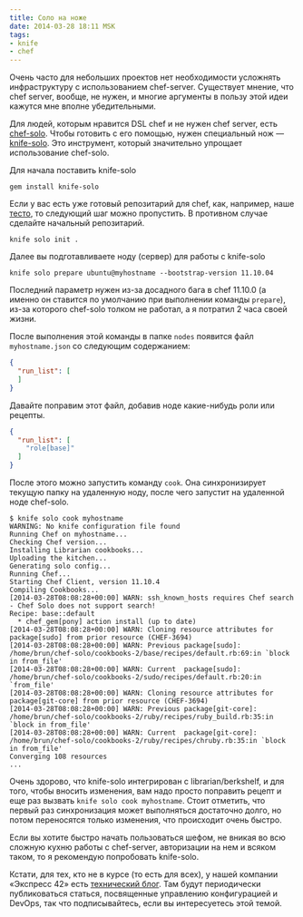 ```yaml
---
title: Соло на ноже
date: 2014-03-28 18:11 MSK
tags:
- knife
- chef
---
```


Очень часто для небольших проектов нет необходимости усложнять инфраструктуру с использованием chef-server. Существует
мнение, что chef server, вообще, не нужен, и многие аргументы в пользу этой идеи кажутся мне вполне убедительными.

Для людей, которым нравится DSL chef и не нужен chef server, есть [chef-solo](http://docs.opscode.com/chef_solo.html).
Чтобы готовить с его помощью, нужен специальный нож — [knife-solo](http://matschaffer.github.io/knife-solo/). Это
инструмент, который значительно упрощает использование chef-solo.

Для начала поставить knife-solo

```
gem install knife-solo
```

Если у вас есть уже готовый репозитарий для chef, как, например, наше [тесто](https://github.com/express42-cookbooks/testo),
то следующий шаг можно пропустить. В противном случае сделайте начальный репозитарий.

```
knife solo init .
```

Далее вы подготавливаете ноду (сервер) для работы с knife-solo

```
knife solo prepare ubuntu@myhostname --bootstrap-version 11.10.04
```

Последний параметр нужен из-за досадного бага в chef 11.10.0 (а именно он ставится по умолчанию при выполнении команды
`prepare`), из-за которого chef-solo толком не работал, а я потратил 2 часа своей жизни.

После выполнения этой команды в папке `nodes` появится файл `myhostname.json` со следующим содержанием:

```json
{
  "run_list": [
  ]
}
```

Давайте поправим этот файл, добавив ноде какие-нибудь роли или рецепты.

```json
{
  "run_list": [
    "role[base]"
  ]
}
```


После этого можно запустить команду `cook`. Она синхронизирует текущую папку на удаленную ноду, после чего запустит на
удаленной ноде chef-solo.

```
$ knife solo cook myhostname
WARNING: No knife configuration file found
Running Chef on myhostname...
Checking Chef version...
Installing Librarian cookbooks...
Uploading the kitchen...
Generating solo config...
Running Chef...
Starting Chef Client, version 11.10.4
Compiling Cookbooks...
[2014-03-28T08:08:28+00:00] WARN: ssh_known_hosts requires Chef search - Chef Solo does not support search!
Recipe: base::default
  * chef_gem[pony] action install (up to date)
[2014-03-28T08:08:28+00:00] WARN: Cloning resource attributes for package[sudo] from prior resource (CHEF-3694)
[2014-03-28T08:08:28+00:00] WARN: Previous package[sudo]: /home/brun/chef-solo/cookbooks-2/base/recipes/default.rb:69:in `block in from_file'
[2014-03-28T08:08:28+00:00] WARN: Current  package[sudo]: /home/brun/chef-solo/cookbooks-2/sudo/recipes/default.rb:20:in `from_file'
[2014-03-28T08:08:28+00:00] WARN: Cloning resource attributes for package[git-core] from prior resource (CHEF-3694)
[2014-03-28T08:08:28+00:00] WARN: Previous package[git-core]: /home/brun/chef-solo/cookbooks-2/ruby/recipes/ruby_build.rb:35:in `block in from_file'
[2014-03-28T08:08:28+00:00] WARN: Current  package[git-core]: /home/brun/chef-solo/cookbooks-2/ruby/recipes/chruby.rb:35:in `block in from_file'
Converging 108 resources
...
```

Очень здорово, что knife-solo интегрирован с librarian/berkshelf, и для того, чтобы вносить изменения, вам надо просто
поправить рецепт и еще раз вызвать `knife solo cook myhostname`. Стоит отметить, что первый раз синхронизация может
выполняться достаточно долго, но потом переносятся только изменения, что происходит очень быстро.

Если вы хотите быстро начать пользоваться шефом, не вникая во всю сложную кухню работы с chef-server, авторизации на нем
и всяком таком, то я рекомендую попробовать knife-solo.

Кстати, для тех, кто не в курсе (то есть для всех), у нашей компании «Экспресс 42» есть
[технический блог](http://express42.com/techblog.html). Там будут периодически публиковаться статься, посвященные управлению
конфигурацией и DevOps, так что подписывайтесь, если вы интересуетесь этой темой.
